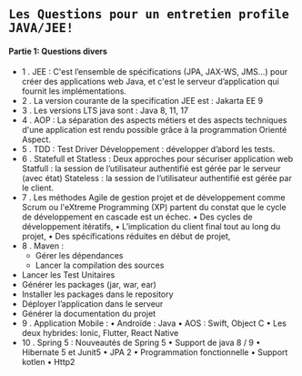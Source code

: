 ## <samp>Les Questions pour un entretien profile JAVA/JEE!</samp>

#### Partie 1: Questions divers

- 1 . JEE : C'est l’ensemble de spécifications (JPA, JAX-WS, JMS...) pour créer des applications web Java, et c'est le serveur d’application qui fournit les implémentations.
- 2 . La version courante de la specification JEE est : Jakarta EE 9
- 3 .	Les versions LTS java sont : Java 8, 11, 17
- 4 .	AOP : La séparation des aspects métiers et des aspects techniques d'une application est rendu possible grâce à la programmation Orienté Aspect.
- 5 .	TDD : Test Driver Développement : développer d’abord les tests.
- 6 .	Statefull et Statless : Deux approches pour sécuriser application web
Statfull : la session de l’utilisateur authentifié est gérée par le serveur (avec état)
Stateless : la session de l’utilisateur authentifié est gérée par le client.
- 7 .	Les méthodes Agile de gestion projet et de développement comme Scrum ou l'eXtreme Programming (XP) partent du constat que le cycle de développement en cascade est un échec.
•	Des cycles de développement itératifs, 
•	L’implication du client final tout au long du projet, 
•	Des spécifications réduites en début de projet,
- 8 .	Maven : 
  *   Gérer les dépendances
  *   Lancer la compilation des sources
-	Lancer les Test Unitaires 
-	Générer les packages (jar, war, ear) 
-	Installer les packages dans le repository 
-	Déployer l’application dans le serveur 
-	Générer la documentation du projet
- 9 .	Application Mobile :
•	Androïde : Java
•	AOS : Swift, Object C
•	Les deux hybrides: Ionic, Flutter, React Native
- 10 .	Spring 5 : Nouveautés de Spring 5
•	Support de java 8 / 9
•	Hibernate 5 et Junit5
•	JPA 2
•	Programmation fonctionnelle
•	Support kotlen
•	Http2

